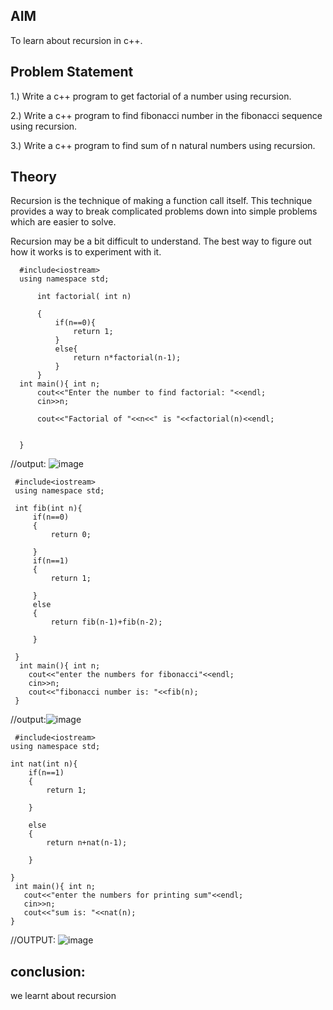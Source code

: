 ## AIM
To learn about recursion in c++.

## Problem Statement
1.) Write a c++ program to get factorial of a number using recursion.

2.) Write a c++ program to find fibonacci number in the fibonacci sequence using recursion.

3.) Write a c++ program to find sum of n natural numbers using recursion.

## Theory
Recursion is the technique of making a function call itself. This technique provides a way to break complicated problems down into simple problems which are easier to solve.

Recursion may be a bit difficult to understand. The best way to figure out how it works is to experiment with it.

~~~// Recursion:
  #include<iostream>
  using namespace std;
   
      int factorial( int n)
      
      {  
          if(n==0){
              return 1;
          }
          else{
              return n*factorial(n-1);
          }
      }
  int main(){ int n;
      cout<<"Enter the number to find factorial: "<<endl;
      cin>>n;
       
      cout<<"Factorial of "<<n<<" is "<<factorial(n)<<endl;
      
      
  }
~~~
//output:
![image](https://github.com/user-attachments/assets/ec168af1-eafa-4eaf-bae4-8b68545a7ce3)

~~~//fibonacci using recursion:
 #include<iostream>
 using namespace std;
  
 int fib(int n){
     if(n==0)
     {
         return 0;
         
     }
     if(n==1)
     {
         return 1;
         
     }
     else
     {
         return fib(n-1)+fib(n-2);
         
     }
     
 }
  int main(){ int n;
    cout<<"enter the numbers for fibonacci"<<endl;
    cin>>n;
    cout<<"fibonacci number is: "<<fib(n);
 }
 ~~~

 //output:![image](https://github.com/user-attachments/assets/4424ea7c-f922-40dd-91a6-045c3d98a877)

 ~~~//print sum of n natural numbers;
  #include<iostream>
 using namespace std;
  
 int nat(int n){
     if(n==1)
     {
         return 1;
         
     }
     
     else
     {
         return n+nat(n-1);
         
     }
     
 }
  int main(){ int n;
    cout<<"enter the numbers for printing sum"<<endl;
    cin>>n;
    cout<<"sum is: "<<nat(n);
 }
~~~

 //OUTPUT:
 ![image](https://github.com/user-attachments/assets/5afdffdd-bbe9-44c9-b4c6-390d3f73b5f0)

 ## conclusion:
 we learnt about recursion




